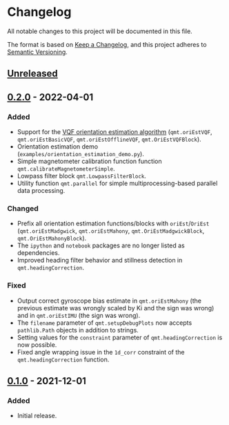 <!--
SPDX-FileCopyrightText: 2021 Daniel Laidig <laidig@control.tu-berlin.de>

SPDX-License-Identifier: MIT

Sections:
### Added (for new features)
### Changed (for changes in existing functionality)
### Deprecated (for soon-to-be removed features)
### Removed (for now removed features)
### Fixed (for any bug fixes)
### Security (in case of vulnerabilities)
-->
# Changelog
All notable changes to this project will be documented in this file.

The format is based on [Keep a Changelog](https://keepachangelog.com/en/1.0.0/),
and this project adheres to [Semantic Versioning](https://semver.org/spec/v2.0.0.html).

## [Unreleased]

## [0.2.0] - 2022-04-01
### Added
- Support for the [VQF orientation estimation algorithm](https://github.com/dlaidig/vqf) (`qmt.oriEstVQF`,
  `qmt.oriEstBasicVQF`, `qmt.oriEstOfflineVQF`, `qmt.OriEstVQFBlock`).
- Orientation estimation demo (`examples/orientation_estimation_demo.py`).
- Simple magnetometer calibration function function `qmt.calibrateMagnetometerSimple`.
- Lowpass filter block `qmt.LowpassFilterBlock`.
- Utility function `qmt.parallel` for simple multiprocessing-based parallel data processing.
### Changed
- Prefix all orientation estimation functions/blocks with `oriEst`/`OriEst` (`qmt.oriEstMadgwick`, `qmt.oriEstMahony`,
 `qmt.OriEstMadgwickBlock`, `qmt.OriEstMahonyBlock`).
- The `ipython` and `notebook` packages are no longer listed as dependencies.
- Improved heading filter behavior and stillness detection in `qmt.headingCorrection`.
### Fixed
- Output correct gyroscope bias estimate in `qmt.oriEstMahony` (the previous estimate was wrongly scaled by Ki and
  the sign was wrong) and in `qmt.oriEstIMU` (the sign was wrong).
- The `filename` parameter of `qmt.setupDebugPlots` now accepts `pathlib.Path` objects in addition to strings.
- Setting values for the `constraint` parameter of `qmt.headingCorrection` is now possible.
- Fixed angle wrapping issue in the `1d_corr` constraint of the `qmt.headingCorrection` function.

## [0.1.0] - 2021-12-01
### Added
- Initial release.

[Unreleased]: https://github.com/dlaidig/qmt/compare/v0.2.0...HEAD
[0.2.0]: https://github.com/dlaidig/qmt/compare/v0.1.0...v0.2.0
[0.1.0]: https://github.com/dlaidig/qmt/releases/tag/v0.1.0
